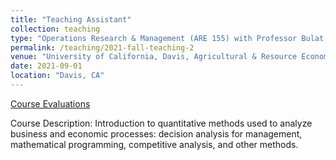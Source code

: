 ```yaml
---
title: "Teaching Assistant"
collection: teaching
type: "Operations Research & Management (ARE 155) with Professor Bulat Gafarov"
permalink: /teaching/2021-fall-teaching-2
venue: "University of California, Davis, Agricultural & Resource Economics"
date: 2021-09-01
location: "Davis, CA"
---
```


[Course Evaluations](https://fstrabo.github.io/frederik-strabo.github.io/files/ARE155_Eval.pdf)

Course Description: Introduction to quantitative methods used to analyze business and economic processes: decision analysis for management, mathematical programming, competitive analysis, and other methods.